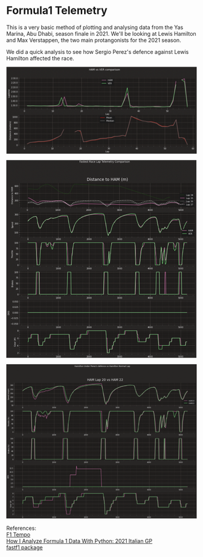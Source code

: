 # Formula1 Telemetry

This is a very basic method of plotting and analysing data from the Yas Marina, Abu Dhabi, season finale in 2021. We'll be looking at Lewis Hamilton and Max Verstappen, the two main protangonists for the 2021 season. 

We did a quick analysis to see how Sergio Perez's defence against Lewis Hamilton affected the race.



![HAM vs VER](https://github.com/shreyrastogi0508/formula1_telemetry/blob/master/images/HAM%20vs%20VER.png)

![HAM vs VER Telemetry](https://github.com/shreyrastogi0508/formula1_telemetry/blob/master/images/HAM%20vs%20VER%20Telemetry.png)

![HAm20 vs HAM22](https://github.com/shreyrastogi0508/formula1_telemetry/blob/master/images/HAM20vs%20HAM22.png)


References:
<br /> [F1 Tempo](https://www.f1-tempo.com)
<br /> [How I Analyze Formula 1 Data With Python: 2021 Italian GP](https://medium.com/towards-formula-1-analysis/how-i-analyze-formula-1-data-with-python-2021-italian-gp-dfb11db4b73)
<br /> [fastf1 package](https://github.com/theOehrly/Fast-F1)
